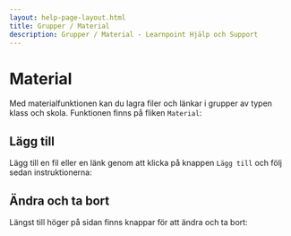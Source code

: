 ```yaml
---
layout: help-page-layout.html
title: Grupper / Material
description: Grupper / Material - Learnpoint Hjälp och Support
---
```



# Material

<!-- only-in-swedish.html -->

Med materialfunktionen kan du lagra filer och länkar i grupper av typen klass och skola. Funktionen finns på fliken `Material`:

<!-- desktop-screenshot.html, { src: "_assets/documents.png", alt: "Material", theme: "light" } -->


## Lägg till

Lägg till en fil eller en länk genom att klicka på knappen `Lägg till` och följ sedan instruktionerna:

<!-- screenshot.html, { src: "_assets/add-document.png", alt: "Lägg till material", theme: "light" } -->


## Ändra och ta bort

Längst till höger på sidan finns knappar för att ändra och ta bort:

<!-- desktop-screenshot.html, { src: "_assets/edit-and-delete-documents.png", alt: "Ändra eller ta bort material", theme: "light" } -->